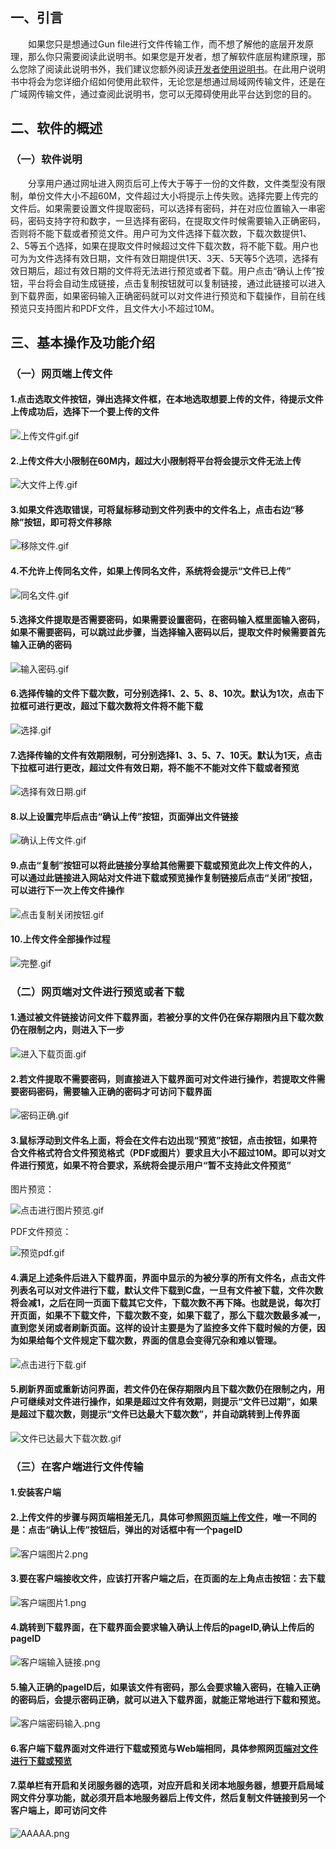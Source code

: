 ## 一、引言

  如果您只是想通过Gun file进行文件传输工作，而不想了解他的底层开发原理，那么你只需要阅读此说明书。如果您是开发者，想了解软件底层构建原理，那么您除了阅读此说明书外，我们建议您额外阅读[开发者使用说明书](https://se.jisuanke.com/gun-file-shearing/code-all-right/gundb/-/wikis/%E5%BC%80%E5%8F%91%E8%80%85%E8%AF%B4%E6%98%8E%E4%B9%A6)。在此用户说明书中将会为您详细介绍如何使用此软件，无论您是想通过局域网传输文件，还是在广域网传输文件，通过查阅此说明书，您可以无障碍使用此平台达到您的目的。

## 二、软件的概述

### （一）软件说明

  分享用户通过网址进入网页后可上传大于等于一份的文件数，文件类型没有限制，单份文件大小不超60M，文件超过大小将提示上传失败。选择完要上传完的文件后。如果需要设置文件提取密码，可以选择有密码，并在对应位置输入一串密码，密码支持字符和数字，一旦选择有密码，在提取文件时候需要输入正确密码，否则将不能下载或者预览文件。用户可为文件选择下载次数，下载次数提供1、2、5等五个选择，如果在提取文件时候超过文件下载次数，将不能下载。用户也可为为文件选择有效日期，文件有效日期提供1天、3天、5天等5个选项，选择有效日期后，超过有效日期的文件将无法进行预览或者下载。用户点击“确认上传”按钮，平台将会自动生成链接，点击复制按钮就可以复制链接，通过此链接可以进入到下载界面，如果密码输入正确密码就可以对文件进行预览和下载操作，目前在线预览只支持图片和PDF文件，且文件大小不超过10M。

## 三、基本操作及功能介绍

### （一）网页端上传文件

#### 1.点击选取文件按钮，弹出选择文件框，在本地选取想要上传的文件，待提示文件上传成功后，选择下一个要上传的文件
![上传文件gif.gif](https://cdn.nlark.com/yuque/0/2020/gif/2142105/1596081609835-1794cc25-a96c-4e0e-a9dc-1652cb4345e6.gif#align=left&display=inline&height=928&originHeight=928&originWidth=1812&size=1035080&status=done&style=none&width=1812)

#### 2.上传文件大小限制在60M内，超过大小限制将平台将会提示文件无法上传

![大文件上传.gif](https://cdn.nlark.com/yuque/0/2020/gif/2142105/1596081825822-e50f6814-7e58-4adb-92bf-0c9b2735b8d9.gif#align=left&display=inline&height=934&originHeight=934&originWidth=1818&size=1155966&status=done&style=none&width=1818)

#### 3.如果文件选取错误，可将鼠标移动到文件列表中的文件名上，点击右边“移除”按钮，即可将文件移除

![移除文件.gif](https://cdn.nlark.com/yuque/0/2020/gif/2142105/1596081948702-7e932290-f9af-40a0-8cd6-695169d42571.gif#align=left&display=inline&height=923&originHeight=923&originWidth=1824&size=2282028&status=done&style=none&width=1824)

#### 4.不允许上传同名文件，如果上传同名文件，系统将会提示“文件已上传”

![同名文件.gif](https://cdn.nlark.com/yuque/0/2020/gif/2142105/1596082139750-760c1146-6783-4e53-a081-f5aa238fa382.gif#align=left&display=inline&height=918&originHeight=918&originWidth=1822&size=1031939&status=done&style=none&width=1822)

#### 5.选择文件提取是否需要密码，如果需要设置密码，在密码输入框里面输入密码，如果不需要密码，可以跳过此步骤，当选择输入密码以后，提取文件时候需要首先输入正确的密码
![输入密码.gif](https://cdn.nlark.com/yuque/0/2020/gif/2142105/1596082273988-59ae2219-41ab-4c49-9ae4-1787db614df8.gif#align=left&display=inline&height=928&originHeight=928&originWidth=1815&size=755620&status=done&style=none&width=1815)

#### 6.选择传输的文件下载次数，可分别选择1、2、5、8、10次。默认为1次，点击下拉框可进行更改，超过下载次数将文件将不能下载

![选择.gif](https://cdn.nlark.com/yuque/0/2020/gif/2142105/1596082625438-bcbdcd2d-2e85-4c6b-8127-bfe4f49e1db3.gif#align=left&display=inline&height=921&originHeight=921&originWidth=1803&size=719306&status=done&style=none&width=1803)

#### 7.选择传输的文件有效期限制，可分别选择1、3、5、7、10天。默认为1天，点击下拉框可进行更改，超过文件有效日期，将不能不不能对文件下载或者预览

![选择有效日期.gif](https://cdn.nlark.com/yuque/0/2020/gif/2142105/1596082642597-1e8de42d-4ec2-4ed7-93b3-0b1c79dbc3bc.gif#align=left&display=inline&height=944&originHeight=944&originWidth=1804&size=751394&status=done&style=none&width=1804)

#### 8.以上设置完毕后点击“确认上传”按钮，页面弹出文件链接

![确认上传文件.gif](https://cdn.nlark.com/yuque/0/2020/gif/2142105/1596082686765-c373fd5f-d0d4-4c83-a36f-905f22ac6d07.gif#align=left&display=inline&height=940&originHeight=940&originWidth=1817&size=842732&status=done&style=none&width=1817)

#### 9.点击“复制”按钮可以将此链接分享给其他需要下载或预览此次上传文件的人，可以通过此链接进入网站对文件进下载或预览操作复制链接后点击“关闭”按钮，可以进行下一次上传文件操作

![点击复制关闭按钮.gif](https://cdn.nlark.com/yuque/0/2020/gif/2142105/1596082834398-82d4d306-170e-4338-9630-fc0adc85205e.gif#align=left&display=inline&height=930&originHeight=930&originWidth=1821&size=752999&status=done&style=none&width=1821)

#### 10.上传文件全部操作过程
![完整.gif](https://cdn.nlark.com/yuque/0/2020/gif/2142105/1596083944866-a835014d-0db6-49df-ab02-6457dbae0fd5.gif#align=left&display=inline&height=974&originHeight=974&originWidth=1823&size=1804597&status=done&style=none&width=1823)

### （二）网页端对文件进行预览或者下载

#### 1.通过被文件链接访问文件下载界面，若被分享的文件仍在保存期限内且下载次数仍在限制之内，则进入下一步

![进入下载页面.gif](https://cdn.nlark.com/yuque/0/2020/gif/2142105/1596082944641-83efffa4-795a-4acd-b904-800f8c3e9852.gif#align=left&display=inline&height=990&originHeight=990&originWidth=1819&size=519802&status=done&style=none&width=1819)

#### 2.若文件提取不需要密码，则直接进入下载界面可对文件进行操作，若提取文件需要密码密码，需要输入正确的密码才可访问下载界面

![密码正确.gif](https://cdn.nlark.com/yuque/0/2020/gif/2142105/1596083290323-5df0c6fe-161b-45e9-83c8-055048728448.gif#align=left&display=inline&height=922&originHeight=922&originWidth=1818&size=775563&status=done&style=none&width=1818)

#### 3.鼠标浮动到文件名上面，将会在文件右边出现“预览”按钮，点击按钮，如果符合文件格式符合文件预览格式（PDF或图片）要求且大小不超过10M。即可以对文件进行预览，如果不符合要求，系统将会提示用户“暂不支持此文件预览”

图片预览：

![点击进行图片预览.gif](https://cdn.nlark.com/yuque/0/2020/gif/2142105/1596083373252-21d9bce2-3dc1-466f-8b2b-e4610ecee75b.gif#align=left&display=inline&height=940&originHeight=940&originWidth=1824&size=2147611&status=done&style=none&width=1824)

PDF文件预览：

![预览pdf.gif](https://cdn.nlark.com/yuque/0/2020/gif/2142105/1596084179236-c8c23231-450d-4f23-92bd-4dae9de32d53.gif#align=left&display=inline&height=945&originHeight=945&originWidth=1820&size=2859045&status=done&style=none&width=1820)

#### 4.满足上述条件后进入下载界面，界面中显示的为被分享的所有文件名，点击文件列表名可以对文件进行下载，默认文件下载到C盘，一旦有文件被下载，文件次数将会减1，之后在同一页面下载其它文件，下载次数不再下降。也就是说，每次打开页面，如果不下载文件，下载次数不变，如果下载了，那么下载次数最多减一，直到您关闭或者刷新页面。这样的设计主要是为了监控多文件下载时候的方便，因为如果给每个文件规定下载次数，界面的信息会变得冗杂和难以管理。

![点击进行下载.gif](https://cdn.nlark.com/yuque/0/2020/gif/2142105/1596083302457-520a7b90-f697-4eb8-bae0-a27e803986ec.gif#align=left&display=inline&height=914&originHeight=914&originWidth=1810&size=1010157&status=done&style=none&width=1810)

#### 5.刷新界面或重新访问界面，若文件仍在保存期限内且下载次数仍在限制之内，用户可继续对文件进行操作，如果是超过文件有效期，则提示“文件已过期”，如果是超过下载次数，则提示“文件已达最大下载次数”，并自动跳转到上传界面

![文件已达最大下载次数.gif](https://cdn.nlark.com/yuque/0/2020/gif/2142105/1596084526967-3828e3fd-4d5d-430f-8371-9fcee0ae2365.gif#align=left&display=inline&height=988&originHeight=988&originWidth=1818&size=407484&status=done&style=none&width=1818)
### （三）在客户端进行文件传输

#### 1.安装客户端

#### 2.上传文件的步骤与网页端相差无几，具体可参照[网页端上传文件](#7c21f307)，唯一不同的是：点击“确认上传”按钮后，弹出的对话框中有一个pageID

![客户端图片2.png](https://cdn.nlark.com/yuque/0/2020/png/2142105/1596083498913-bfade717-6ffc-44ce-a728-d3000ab23701.png#align=left&display=inline&height=1249&originHeight=1249&originWidth=1920&size=350873&status=done&style=none&width=1920)

#### 3.要在客户端接收文件，应该打开客户端之后，在页面的左上角点击按钮：去下载

![客户端图片1.png](https://cdn.nlark.com/yuque/0/2020/png/2142105/1596083506429-ea2a574f-582d-49af-860f-9e5f6a9d1b7d.png#align=left&display=inline&height=1080&originHeight=1080&originWidth=1920&size=119003&status=done&style=none&width=1920)

#### 4.跳转到下载界面，在下载界面会要求输入确认上传后的pageID,确认上传后的pageID

![客户端输入链接.png](https://cdn.nlark.com/yuque/0/2020/png/2142105/1596083524572-4eb01213-19f0-43f6-b1d0-b5a49e5adcb8.png#align=left&display=inline&height=885&originHeight=885&originWidth=1100&size=87330&status=done&style=none&width=1100)

#### 5.输入正确的pageID后，如果该文件有密码，那么会要求输入密码，在输入正确的密码后，会提示密码正确，就可以进入下载界面，就能正常地进行下载和预览。

![客户端密码输入.png](https://cdn.nlark.com/yuque/0/2020/png/2142105/1596083550273-8980bf9c-8871-4924-869a-276723e46d13.png#align=left&display=inline&height=924&originHeight=924&originWidth=1159&size=95146&status=done&style=none&width=1159)

#### 6.客户端下载界面对文件进行下载或预览与Web端相同，具体参照网[页端对文件进行下载或预览](https://www.yuque.com/yezhi-hwxhu/kb/ovv0ae/edit#d0f4bb69)

#### 7.菜单栏有开启和关闭服务器的选项，对应开启和关闭本地服务器，想要开启局域网文件分享功能，就必须开启本地服务器后上传文件，然后复制文件链接到另一个客户端上，即可访问文件

![AAAAA.png](https://cdn.nlark.com/yuque/0/2020/png/2142105/1596130629624-3b963170-a9ad-4d70-8dd8-3bed790281bc.png#align=left&display=inline&height=1024&originHeight=1024&originWidth=1920&size=382744&status=done&style=none&width=1920)
